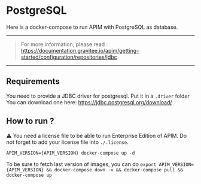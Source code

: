# PostgreSQL

Here is a docker-compose to run APIM with PostgreSQL as database.

---
> For more information, please read :
> https://documentation.gravitee.io/apim/getting-started/configuration/repositories/jdbc
---
## Requirements

You need to provide a JDBC driver for postgresql.
Put it in a `.driver` folder
You can download one here: https://jdbc.postgresql.org/download/

## How to run ?

⚠️ You need a license file to be able to run Enterprise Edition of APIM. Do not forget to add your license file into `./.license`.

`APIM_VERSION={APIM_VERSION} docker-compose up -d ` 

To be sure to fetch last version of images, you can do
`export APIM_VERSION={APIM_VERSION} && docker-compose down -v && docker-compose pull && docker-compose up`

